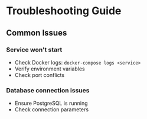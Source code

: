 # Troubleshooting Guide

## Common Issues

### Service won't start
- Check Docker logs: `docker-compose logs <service>`
- Verify environment variables
- Check port conflicts

### Database connection issues
- Ensure PostgreSQL is running
- Check connection parameters
